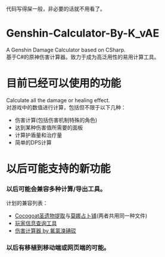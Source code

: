 代码写得屎一般，非必要的话就不用看了。
# Genshin-Calculator-By-K_vAE
A Genshin Damage Calculator based on CSharp.  
基于C#的原神伤害计算器。致力于成为高泛用性的易用计算工具。

# 目前已经可以使用的功能
Calculate all the damage or healing effect.  
对游戏中的数值进行计算，包括但不限于以下几种：
* 伤害计算(包括伤害机制特殊的角色)  
* 达到某种伤害值所需要的面板
* 计算护盾量和治疗量
* 简单的DPS计算

# 以后可能支持的新功能

### 以后可能会兼容多种计算/导出工具。  
计划的兼容列表：
* [Cocogoat圣遗物提取](https://github.com/YuehaiTeam/cocogoat)与[莫娜占卜铺](https://github.com/wormtql/genshin_artifact)(两者共用同一种文件)
* [玩家信息查询工具](https://github.com/Azure99/GenshinPlayerQuery)
* [伤害计算器 by 氟氯溴碘砹](https://bbs.nga.cn/read.php?tid=25093894)

### 以后有移植到移动端或网页端的可能。

